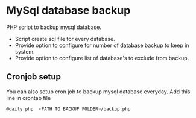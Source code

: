 MySql database backup
========

PHP script to backup mysql database.

- Script create sql file for every database. 
- Provide option to configure for number of database backup to keep in system. 
- Provide option to configure list of database's to exclude from backup. 

Cronjob setup
----

You can also setup cron job to backup mysql database everyday.  Add this line in crontab file 

```bash
@daily php  <PATH TO BACKUP FOLDER>/backup.php
```
